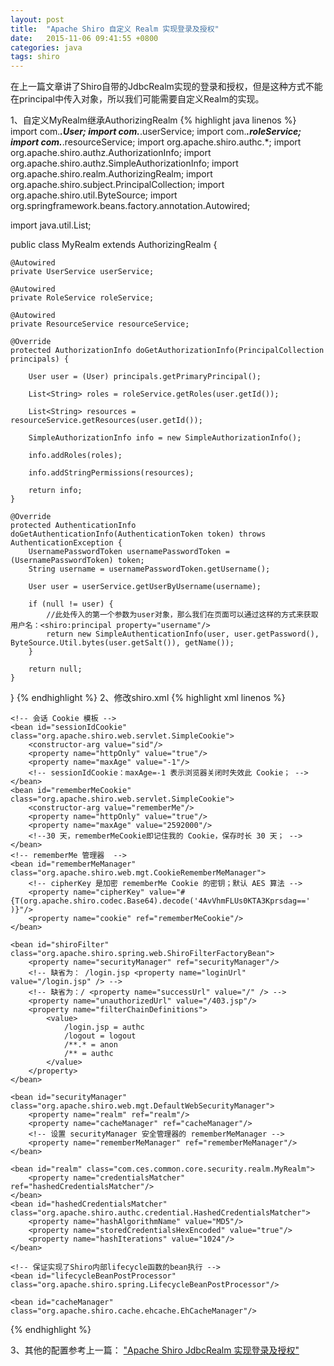 ```yaml
---
layout: post
title:  "Apache Shiro 自定义 Realm 实现登录及授权"
date:   2015-11-06 09:41:55 +0800
categories: java
tags: shiro
---
```

在上一篇文章讲了Shiro自带的JdbcRealm实现的登录和授权，但是这种方式不能在principal中传入对象，所以我们可能需要自定义Realm的实现。

<!-- more -->

1、自定义MyRealm继承AuthorizingRealm
{% highlight java linenos %}
import com.***.User;
import com.***.userService;
import com.***.roleService;
import com.***.resourceService;
import org.apache.shiro.authc.*;
import org.apache.shiro.authz.AuthorizationInfo;
import org.apache.shiro.authz.SimpleAuthorizationInfo;
import org.apache.shiro.realm.AuthorizingRealm;
import org.apache.shiro.subject.PrincipalCollection;
import org.apache.shiro.util.ByteSource;
import org.springframework.beans.factory.annotation.Autowired;

import java.util.List;

public class MyRealm extends AuthorizingRealm {

    @Autowired
    private UserService userService;

    @Autowired
    private RoleService roleService;

    @Autowired
    private ResourceService resourceService;

    @Override
    protected AuthorizationInfo doGetAuthorizationInfo(PrincipalCollection principals) {

        User user = (User) principals.getPrimaryPrincipal();

        List<String> roles = roleService.getRoles(user.getId());

        List<String> resources = resourceService.getResources(user.getId());

        SimpleAuthorizationInfo info = new SimpleAuthorizationInfo();

        info.addRoles(roles);

        info.addStringPermissions(resources);

        return info;
    }

    @Override
    protected AuthenticationInfo doGetAuthenticationInfo(AuthenticationToken token) throws AuthenticationException {
        UsernamePasswordToken usernamePasswordToken = (UsernamePasswordToken) token;
        String username = usernamePasswordToken.getUsername();

        User user = userService.getUserByUsername(username);

        if (null != user) {
            //此处传入的第一个参数为user对象，那么我们在页面可以通过这样的方式来获取用户名：<shiro:principal property="username"/>
            return new SimpleAuthenticationInfo(user, user.getPassword(), ByteSource.Util.bytes(user.getSalt()), getName());
        }

        return null;
    }
}
{% endhighlight %}
2、修改shiro.xml
{% highlight xml linenos %}
<?xml version="1.0" encoding="UTF-8"?>
<beans xmlns="http://www.springframework.org/schema/beans"
       xmlns:xsi="http://www.w3.org/2001/XMLSchema-instance"
       xsi:schemaLocation="http://www.springframework.org/schema/beans
            http://www.springframework.org/schema/beans/spring-beans.xsd">

    <!-- 会话 Cookie 模板 -->
    <bean id="sessionIdCookie" class="org.apache.shiro.web.servlet.SimpleCookie">
        <constructor-arg value="sid"/>
        <property name="httpOnly" value="true"/>
        <property name="maxAge" value="-1"/>
        <!-- sessionIdCookie：maxAge=-1 表示浏览器关闭时失效此 Cookie； -->
    </bean>
    <bean id="rememberMeCookie" class="org.apache.shiro.web.servlet.SimpleCookie">
        <constructor-arg value="rememberMe"/>
        <property name="httpOnly" value="true"/>
        <property name="maxAge" value="2592000"/>
        <!--30 天，rememberMeCookie即记住我的 Cookie，保存时长 30 天； -->
    </bean>
    <!-- rememberMe 管理器  -->
    <bean id="rememberMeManager" class="org.apache.shiro.web.mgt.CookieRememberMeManager">
        <!-- cipherKey 是加密 rememberMe Cookie 的密钥；默认 AES 算法 -->
        <property name="cipherKey" value="#{T(org.apache.shiro.codec.Base64).decode('4AvVhmFLUs0KTA3Kprsdag==' )}"/>
        <property name="cookie" ref="rememberMeCookie"/>
    </bean>

    <bean id="shiroFilter" class="org.apache.shiro.spring.web.ShiroFilterFactoryBean">
        <property name="securityManager" ref="securityManager"/>
        <!-- 缺省为： /login.jsp <property name="loginUrl" value="/login.jsp" /> -->
        <!-- 缺省为：/ <property name="successUrl" value="/" /> -->
        <property name="unauthorizedUrl" value="/403.jsp"/>
        <property name="filterChainDefinitions">
            <value>
                /login.jsp = authc
                /logout = logout
                /**.* = anon
                /** = authc
            </value>
        </property>
    </bean>

    <bean id="securityManager" class="org.apache.shiro.web.mgt.DefaultWebSecurityManager">
        <property name="realm" ref="realm"/>
        <property name="cacheManager" ref="cacheManager"/>
        <!-- 设置 securityManager 安全管理器的 rememberMeManager -->
        <property name="rememberMeManager" ref="rememberMeManager"/>
    </bean>

    <bean id="realm" class="com.ces.common.core.security.realm.MyRealm">
        <property name="credentialsMatcher" ref="hashedCredentialsMatcher"/>
    </bean>
    <bean id="hashedCredentialsMatcher" class="org.apache.shiro.authc.credential.HashedCredentialsMatcher">
        <property name="hashAlgorithmName" value="MD5"/>
        <property name="storedCredentialsHexEncoded" value="true"/>
        <property name="hashIterations" value="1024"/>
    </bean>

    <!-- 保证实现了Shiro内部lifecycle函数的bean执行 -->
    <bean id="lifecycleBeanPostProcessor" class="org.apache.shiro.spring.LifecycleBeanPostProcessor"/>

    <bean id="cacheManager" class="org.apache.shiro.cache.ehcache.EhCacheManager"/>

</beans>
{% endhighlight  %}

3、其他的配置参考上一篇：
["Apache Shiro JdbcRealm 实现登录及授权"](shiro-jdbcrealm-of-authorizing-realm.html "Apache Shiro JdbcRealm 实现登录及授权")
